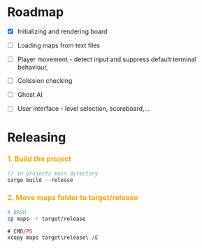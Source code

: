 # Roadmap

- [x] Initializing and rendering board
- [ ] Loading maps from text files
- [ ] Player movement - detect input and suppress default terminal behaviour, 
- [ ] Colission checking
- [ ] Ghost AI
- [ ] User interface - level selection, scoreboard,...



# Releasing
<h3 style="color: orange;">
1. Build the project
</h3>

```rust
// in projects main directory
cargo build --release
```

<h3 style="color: orange;">
2. Move maps folder to target/release
</h3>


```bash
# BASH
cp maps -r target/release
```

```ps 
# CMD/PS
xcopy maps target\release\ /E
```
